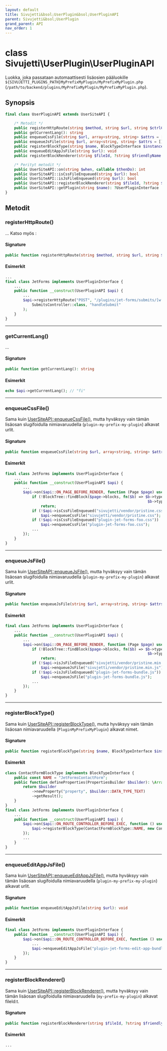 ```yaml
---
layout: default
title: Sivujetti&bsol;UserPlugin&bsol;UserPluginAPI
parent: Sivujetti&bsol;UserPlugin
grand_parent: API
nav_order: 1
---
```


# class Sivujetti\\UserPlugin\\UserPluginAPI

Luokka, joka passataan automaattisesti lisäosien pääluokille `${SIVUJETTI_PLUGINS_PATH}MyPrefixMyPlugin/MyPrefixMyPlugin.php` (`/path/to/backend/plugins/MyPrefixMyPlugin/MyPrefixMyPlugin.php`).

## Synopsis

```php
final class UserPluginAPI extends UserSiteAPI {

    /* Metodit */
    public registerHttpRoute(string $method, string $url, string $ctrlClassPath, string $ctrlMethodName): void
    public getCurrentLang(): string
    public enqueueCssFile(string $url, array<string, string> $attrs = []): void
    public enqueueJsFile(string $url, array<string, string> $attrs = []): void
    public registerBlockType(string $name, BlockTypeInterface $instance): void
    public enqueueEditAppJsFile(string $url): void
    public registerBlockRenderer(string $fileId, ?string $friendlyName = null, ?string $for = null): void

    /* Perityt metodit */
    public UserSiteAPI::on(string $when, callable $thenDo): int
    public UserSiteAPI::isCssFileEnqueued(string $url): bool
    public UserSiteAPI::isJsFileEnqueued(string $url): bool
    public UserSiteAPI::registerBlockRenderer(string $fileId, ?string $friendlyName = null, ?string $for = null): void
    public UserSiteAPI::getPlugin(string $name): ?UserPluginInterface
}
```

## Metodit

### registerHttpRoute()

... Katso myös :

#### Signature

```php
public function registerHttpRoute(string $method, string $url, string $ctrlClassPath, string $ctrlMethodName): void
```

#### Esimerkit

```php
...
final class JetForms implements UserPluginInterface {
    ...
    public function __construct(UserPluginAPI $api) {
        ...
        $api->registerHttpRoute("POST", "/plugins/jet-forms/submits/[w:blockId]/[w:pageSlug]",
            SubmitsController::class, "handleSubmit"
        );
    }
}
```

---

### getCurrentLang()

...

#### Signature

```php
public function getCurrentLang(): string
```

#### Esimerkit

```php
echo $api->getCurrentLang(); // "fi"
```

---

### enqueueCssFile()

Sama kuin [UserSiteAPI::enqueueCssFile()](../user-site/sivujetti_user-site_user-site-api.html#enqueuecssfile), mutta hyväksyy vain tämän lisäosan slugifoidulla nimiavaruudella (`plugin-my-prefix-my-plugin`) alkavat urlit.

#### Signature

```php
public function enqueueCssFile(string $url, array<string, string> $attrs = []): void
```

#### Esimerkit

```php
final class JetForms implements UserPluginInterface {
    ...
    public function __construct(UserPluginAPI $api) {
        ...
        $api->on($api::ON_PAGE_BEFORE_RENDER, function (Page $page) use ($api) {
            if (!BlockTree::findBlock($page->blocks, fn($b) => $b->type === ContactFormBlockType::NAME ||
                                                                $b->type === SubscriptionFormBlockType::NAME))
                return;
            if (!$api->isCssFileEnqueued("sivujetti/vendor/pristine.css"))
                $api->enqueueCssFile("sivujetti/vendor/pristine.css");
            if (!$api->isCssFileEnqueued("plugin-jet-forms-foo.css"))
                $api->enqueueCssFile("plugin-jet-forms-foo.css");
            ...
        });
    }
}
```

---

### enqueueJsFile()

Sama kuin [UserSiteAPI::enqueueJsFile()](../user-site/sivujetti_user-site_user-site-api.html#enqueuejsfile), mutta hyväksyy vain tämän lisäosan slugifoidulla nimiavaruudella (`plugin-my-prefix-my-plugin`) alkavat urlit.

#### Signature

```php
public function enqueueJsFile(string $url, array<string, string> $attrs = []): void
```

#### Esimerkit

```php
final class JetForms implements UserPluginInterface {
    ...
    public function __construct(UserPluginAPI $api) {
        ...
        $api->on($api::ON_PAGE_BEFORE_RENDER, function (Page $page) use ($api) {
            if (!BlockTree::findBlock($page->blocks, fn($b) => $b->type === ContactFormBlockType::NAME ||
                                                                $b->type === SubscriptionFormBlockType::NAME))
                return;
            if (!$api->isJsFileEnqueued("sivujetti/vendor/pristine.min.js"))
                $api->enqueueJsFile("sivujetti/vendor/pristine.min.js");
            if (!$api->isJsFileEnqueued("plugin-jet-forms-bundle.js"))
                $api->enqueueJsFile("plugin-jet-forms-bundle.js");
            ...
        });
    }
}
```

---

### registerBlockType()

Sama kuin [UserSiteAPI::registerBlockType()](../user-site/sivujetti_user-site_user-site-api.html#registerblocktype), mutta hyväksyy vain tämän lisäosan nimiavaruudella (`PluginMyPrefixMyPlugin`) alkavat nimet.

#### Signature

```php
public function registerBlockType(string $name, BlockTypeInterface $instance): void
```

#### Esimerkit

```php
class ContactFormBlockType implements BlockTypeInterface {
    public const NAME = "JetFormsContactForm";
    public function defineProperties(PropertiesBuilder $builder): \ArrayObject {
        return $builder
            ->newProperty("property", $builder::DATA_TYPE_TEXT)
            ->getResult();
    }
}
final class JetForms implements UserPluginInterface {
    ...
    public function __construct(UserPluginAPI $api) {
        $api->on($api::ON_ROUTE_CONTROLLER_BEFORE_EXEC, function () use ($api) {
            $api->registerBlockType(ContactFormBlockType::NAME, new ContactFormBlockType);
        });
        ...
    }
}
```

---

### enqueueEditAppJsFile()

Sama kuin [UserSiteAPI::enqueueEditAppJsFile()](../user-site/sivujetti_user-site_user-site-api.html#enqueueeditappjsfile), mutta hyväksyy vain tämän lisäosan slugifoidulla nimiavaruudella (`plugin-my-prefix-my-plugin`) alkavat urlit.

#### Signature

```php
public function enqueueEditAppJsFile(string $url): void
```

#### Esimerkit

```php
final class JetForms implements UserPluginInterface {
    public function __construct(UserPluginAPI $api) {
        $api->on($api::ON_ROUTE_CONTROLLER_BEFORE_EXEC, function () use ($api) {
            ...
            $api->enqueueEditAppJsFile("plugin-jet-forms-edit-app-bundle.js");
        });
    }
}
```

---

### registerBlockRenderer()

Sama kuin [UserSiteAPI::registerBlockRenderer()](../user-site/sivujetti_user-site_user-site-api.html#registerblockrenderer), mutta hyväksyy vain tämän lisäosan slugifoidulla nimiavaruudella (`my-prefix-my-plugin`) alkavat fileId:t.

#### Signature

```php
public function registerBlockRenderer(string $fileId, ?string $friendlyName = null, ?string $for = null): void
```

#### Esimerkit

```php
...
```

